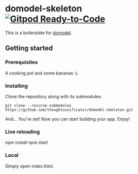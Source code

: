 # domodel-skeleton [![Gitpod Ready-to-Code](https://img.shields.io/badge/Gitpod-ready--to--code-blue?logo=gitpod)](https://gitpod.io/#https://github.com/thoughtsunificator/domodel-skeleton)

This is a boilerplate for [domodel](https://github.com/thoughtsunificator/domodel).

## Getting started

### Prerequisites

A cooking pot and some bananas :).

### Installing

Clone the repository along with its submodules:

```git clone --recurse-submodules https://github.com/thoughtsunificator/domodel-skeleton.git```

And... You're set! Now you can start building your app. Enjoy!

### Live reloading

npm install
npm start

### Local

Simply open index.html.